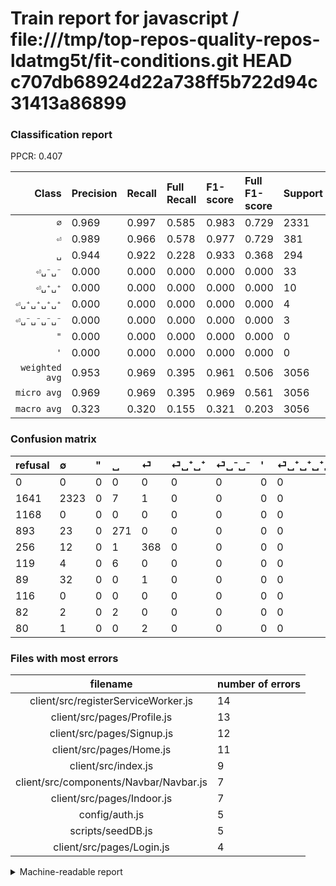 # Train report for javascript / file:///tmp/top-repos-quality-repos-ldatmg5t/fit-conditions.git HEAD c707db68924d22a738ff5b722d94c31413a86899

### Classification report

PPCR: 0.407

| Class | Precision | Recall | Full Recall | F1-score | Full F1-score | Support | Full Support | PPCR |
|------:|:----------|:-------|:------------|:---------|:---------|:--------|:-------------|:-----|
| `∅` | 0.969| 0.997| 0.585| 0.983| 0.729| 2331| 3972| 0.587 |
| `⏎` | 0.989| 0.966| 0.578| 0.977| 0.729| 381| 637| 0.598 |
| `␣` | 0.944| 0.922| 0.228| 0.933| 0.368| 294| 1187| 0.248 |
| `⏎␣⁻␣⁻` | 0.000| 0.000| 0.000| 0.000| 0.000| 33| 122| 0.270 |
| `⏎␣⁺␣⁺` | 0.000| 0.000| 0.000| 0.000| 0.000| 10| 129| 0.078 |
| `⏎␣⁺␣⁺␣⁺␣⁺` | 0.000| 0.000| 0.000| 0.000| 0.000| 4| 86| 0.047 |
| `⏎␣⁻␣⁻␣⁻␣⁻` | 0.000| 0.000| 0.000| 0.000| 0.000| 3| 83| 0.036 |
| `"` | 0.000| 0.000| 0.000| 0.000| 0.000| 0| 1168| 0.000 |
| `'` | 0.000| 0.000| 0.000| 0.000| 0.000| 0| 116| 0.000 |
| `weighted avg` | 0.953| 0.969| 0.395| 0.961| 0.506| 3056| 7500| 0.407 |
| `micro avg` | 0.969| 0.969| 0.395| 0.969| 0.561| 3056| 7500| 0.407 |
| `macro avg` | 0.323| 0.320| 0.155| 0.321| 0.203| 3056| 7500| 0.407 |

### Confusion matrix

|refusal|  ∅| "| ␣| ⏎| ⏎␣⁺␣⁺| ⏎␣⁻␣⁻| '| ⏎␣⁺␣⁺␣⁺␣⁺| ⏎␣⁻␣⁻␣⁻␣⁻| 
|:---|:---|:---|:---|:---|:---|:---|:---|:---|:---|
|0 |0 |0 |0 |0 |0 |0 |0 |0 |0 |
|1641 |2323 |0 |7 |1 |0 |0 |0 |0 |0 |
|1168 |0 |0 |0 |0 |0 |0 |0 |0 |0 |
|893 |23 |0 |271 |0 |0 |0 |0 |0 |0 |
|256 |12 |0 |1 |368 |0 |0 |0 |0 |0 |
|119 |4 |0 |6 |0 |0 |0 |0 |0 |0 |
|89 |32 |0 |0 |1 |0 |0 |0 |0 |0 |
|116 |0 |0 |0 |0 |0 |0 |0 |0 |0 |
|82 |2 |0 |2 |0 |0 |0 |0 |0 |0 |
|80 |1 |0 |0 |2 |0 |0 |0 |0 |0 |

### Files with most errors

| filename | number of errors|
|:----:|:-----|
| client/src/registerServiceWorker.js | 14 |
| client/src/pages/Profile.js | 13 |
| client/src/pages/Signup.js | 12 |
| client/src/pages/Home.js | 11 |
| client/src/index.js | 9 |
| client/src/components/Navbar/Navbar.js | 7 |
| client/src/pages/Indoor.js | 7 |
| config/auth.js | 5 |
| scripts/seedDB.js | 5 |
| client/src/pages/Login.js | 4 |

<details>
    <summary>Machine-readable report</summary>
```json
{
  "cl_report": {"\"": {"f1-score": 0.0, "precision": 0.0, "recall": 0.0, "support": 0}, "\u0027": {"f1-score": 0.0, "precision": 0.0, "recall": 0.0, "support": 0}, "macro avg": {"f1-score": 0.3214393897468583, "precision": 0.3225140288523018, "recall": 0.3204684410158726, "support": 3056}, "micro avg": {"f1-score": 0.9692408376963351, "precision": 0.9692408376963351, "recall": 0.9692408376963351, "support": 3056}, "weighted avg": {"f1-score": 0.9611373696468739, "precision": 0.9533869531536909, "recall": 0.9692408376963351, "support": 3056}, "\u2205": {"f1-score": 0.9826565143824026, "precision": 0.9691280767626199, "recall": 0.9965679965679966, "support": 2331}, "\u23ce": {"f1-score": 0.9774236387782205, "precision": 0.989247311827957, "recall": 0.9658792650918635, "support": 381}, "\u23ce\u2423\u207a\u2423\u207a": {"f1-score": 0.0, "precision": 0.0, "recall": 0.0, "support": 10}, "\u23ce\u2423\u207a\u2423\u207a\u2423\u207a\u2423\u207a": {"f1-score": 0.0, "precision": 0.0, "recall": 0.0, "support": 4}, "\u23ce\u2423\u207b\u2423\u207b": {"f1-score": 0.0, "precision": 0.0, "recall": 0.0, "support": 33}, "\u23ce\u2423\u207b\u2423\u207b\u2423\u207b\u2423\u207b": {"f1-score": 0.0, "precision": 0.0, "recall": 0.0, "support": 3}, "\u2423": {"f1-score": 0.9328743545611016, "precision": 0.9442508710801394, "recall": 0.9217687074829932, "support": 294}},
  "cl_report_full": {"\"": {"f1-score": 0.0, "precision": 0.0, "recall": 0.0, "support": 1168}, "\u0027": {"f1-score": 0.0, "precision": 0.0, "recall": 0.0, "support": 116}, "macro avg": {"f1-score": 0.20295698652623828, "precision": 0.3225140288523018, "recall": 0.15453984100719576, "support": 7500}, "micro avg": {"f1-score": 0.5611974232663889, "precision": 0.9692408376963351, "recall": 0.39493333333333336, "support": 7500}, "weighted avg": {"f1-score": 0.5064768768459514, "precision": 0.7467137390010214, "recall": 0.39493333333333336, "support": 7500}, "\u2205": {"f1-score": 0.7294708745485947, "precision": 0.9691280767626199, "recall": 0.5848439073514602, "support": 3972}, "\u23ce": {"f1-score": 0.7294350842418237, "precision": 0.989247311827957, "recall": 0.5777080062794349, "support": 637}, "\u23ce\u2423\u207a\u2423\u207a": {"f1-score": 0.0, "precision": 0.0, "recall": 0.0, "support": 129}, "\u23ce\u2423\u207a\u2423\u207a\u2423\u207a\u2423\u207a": {"f1-score": 0.0, "precision": 0.0, "recall": 0.0, "support": 86}, "\u23ce\u2423\u207b\u2423\u207b": {"f1-score": 0.0, "precision": 0.0, "recall": 0.0, "support": 122}, "\u23ce\u2423\u207b\u2423\u207b\u2423\u207b\u2423\u207b": {"f1-score": 0.0, "precision": 0.0, "recall": 0.0, "support": 83}, "\u2423": {"f1-score": 0.3677069199457259, "precision": 0.9442508710801394, "recall": 0.22830665543386688, "support": 1187}},
  "ppcr": 0.40746666666666664
}
```
</details>
